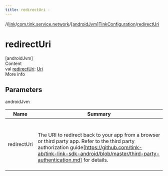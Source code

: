 ```yaml
---
title: redirectUri -
---
```

//[link](../../index.md)/[com.tink.service.network](../index.md)/[[androidJvm]TinkConfiguration](index.md)/[redirectUri](redirect-uri.md)



# redirectUri  
[androidJvm]  
Content  
val [redirectUri](redirect-uri.md): [Uri](https://developer.android.com/reference/kotlin/android/net/Uri.html)  
More info  


## Parameters  
  
androidJvm  
  
|  Name|  Summary| 
|---|---|
| <a name="com.tink.service.network/TinkConfiguration/redirectUri/#/PointingToDeclaration/"></a>redirectUri| <a name="com.tink.service.network/TinkConfiguration/redirectUri/#/PointingToDeclaration/"></a><br><br>The URI to redirect back to your app from a browser or third party app. Refer to the third party authorization guide[https://github.com/tink-ab/tink-link-sdk-android/blob/master/third-party-authentication.md] for details.<br><br>
  
  



